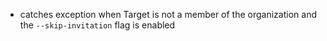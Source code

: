 - catches exception when Target is not a member of the organization and the `--skip-invitation` flag is enabled
